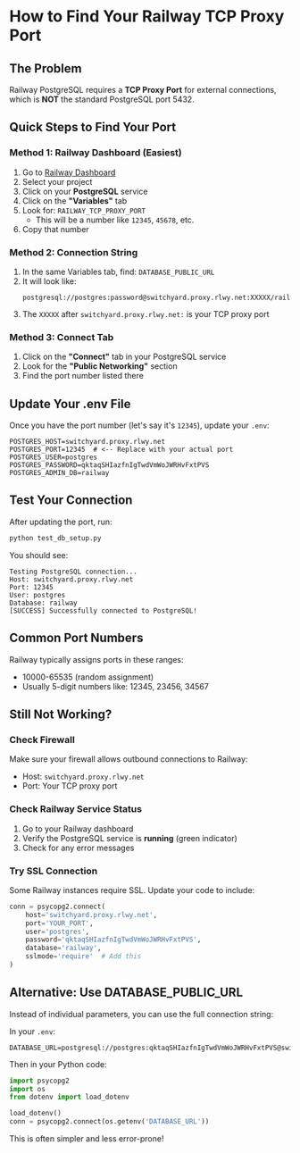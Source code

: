 # How to Find Your Railway TCP Proxy Port

## The Problem
Railway PostgreSQL requires a **TCP Proxy Port** for external connections, which is **NOT** the standard PostgreSQL port 5432.

## Quick Steps to Find Your Port

### Method 1: Railway Dashboard (Easiest)

1. Go to [Railway Dashboard](https://railway.app/)
2. Select your project
3. Click on your **PostgreSQL** service
4. Click on the **"Variables"** tab
5. Look for: `RAILWAY_TCP_PROXY_PORT`
   - This will be a number like `12345`, `45678`, etc.
6. Copy that number

### Method 2: Connection String

1. In the same Variables tab, find: `DATABASE_PUBLIC_URL`
2. It will look like:
   ```
   postgresql://postgres:password@switchyard.proxy.rlwy.net:XXXXX/railway
   ```
3. The `XXXXX` after `switchyard.proxy.rlwy.net:` is your TCP proxy port

### Method 3: Connect Tab

1. Click on the **"Connect"** tab in your PostgreSQL service
2. Look for the **"Public Networking"** section
3. Find the port number listed there

## Update Your .env File

Once you have the port number (let's say it's `12345`), update your `.env`:

```env
POSTGRES_HOST=switchyard.proxy.rlwy.net
POSTGRES_PORT=12345  # <-- Replace with your actual port
POSTGRES_USER=postgres
POSTGRES_PASSWORD=qktaqSHIazfnIgTwdVmWoJWRHvFxtPVS
POSTGRES_ADMIN_DB=railway
```

## Test Your Connection

After updating the port, run:

```bash
python test_db_setup.py
```

You should see:
```
Testing PostgreSQL connection...
Host: switchyard.proxy.rlwy.net
Port: 12345
User: postgres
Database: railway
[SUCCESS] Successfully connected to PostgreSQL!
```

## Common Port Numbers

Railway typically assigns ports in these ranges:
- 10000-65535 (random assignment)
- Usually 5-digit numbers like: 12345, 23456, 34567

## Still Not Working?

### Check Firewall
Make sure your firewall allows outbound connections to Railway:
- Host: `switchyard.proxy.rlwy.net`
- Port: Your TCP proxy port

### Check Railway Service Status
1. Go to your Railway dashboard
2. Verify the PostgreSQL service is **running** (green indicator)
3. Check for any error messages

### Try SSL Connection
Some Railway instances require SSL. Update your code to include:

```python
conn = psycopg2.connect(
    host='switchyard.proxy.rlwy.net',
    port='YOUR_PORT',
    user='postgres',
    password='qktaqSHIazfnIgTwdVmWoJWRHvFxtPVS',
    database='railway',
    sslmode='require'  # Add this
)
```

## Alternative: Use DATABASE_PUBLIC_URL

Instead of individual parameters, you can use the full connection string:

In your `.env`:
```env
DATABASE_URL=postgresql://postgres:qktaqSHIazfnIgTwdVmWoJWRHvFxtPVS@switchyard.proxy.rlwy.net:XXXXX/railway
```

Then in your Python code:
```python
import psycopg2
import os
from dotenv import load_dotenv

load_dotenv()
conn = psycopg2.connect(os.getenv('DATABASE_URL'))
```

This is often simpler and less error-prone!


